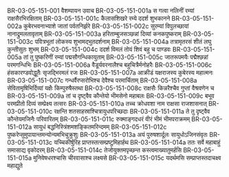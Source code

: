 BR-03-05-151-001	वैशम्पायन उवाच
BR-03-05-151-001a	स गत्वा नलिनीं रम्यां राक्षसैरभिरक्षिताम्
BR-03-05-151-001c	कैलासशिखरे रम्ये ददर्श शुभकानने
BR-03-05-151-002a	कुबेरभवनाभ्याशे जातां पर्वतनिर्झरे
BR-03-05-151-002c	सुरम्यां विपुलच्छायां नानाद्रुमलतावृताम्
BR-03-05-151-003a	हरिताम्बुजसञ्छन्नां दिव्यां कनकपुष्कराम्
BR-03-05-151-003c	पवित्रभूतां लोकस्य शुभामद्भुतदर्शनाम्
BR-03-05-151-004a	तत्रामृतरसं शीतं लघु कुन्तीसुतः शुभम्
BR-03-05-151-004c	ददर्श विमलं तोयं शिवं बहु च पाण्डवः
BR-03-05-151-005a	तां तु पुष्करिणीं रम्यां पद्मसौगन्धिकायुताम्
BR-03-05-151-005c	जातरूपमयैः पद्मैश्छन्नां परमगन्धिभिः
BR-03-05-151-006a	वैडूर्यवरनालैश्च बहुचित्रैर्मनोहरैः
BR-03-05-151-006c	हंसकारण्डवोद्धूतैः सृजद्भिरमलं रजः
BR-03-05-151-007a	आक्रीडं यक्षराजस्य कुबेरस्य महात्मनः
BR-03-05-151-007c	गन्धर्वैरप्सरोभिश्च देवैश्च परमार्चिताम्
BR-03-05-151-008a	सेवितामृषिभिर्दिव्यां यक्षैः किम्पुरुषैस्तथा
BR-03-05-151-008c	राक्षसैः किन्नरैश्चैव गुप्तां वैश्रवणेन च
BR-03-05-151-009a	तां च दृष्ट्वैव कौन्तेयो भीमसेनो महाबलः
BR-03-05-151-009c	बभूव परमप्रीतो दिव्यं सम्प्रेक्ष्य तत्सरः
BR-03-05-151-010a	तच्च क्रोधवशा नाम राक्षसा राजशासनात्
BR-03-05-151-010c	रक्षन्ति शतसाहस्राश्चित्रायुधपरिच्छदाः
BR-03-05-151-011a	ते तु दृष्ट्वैव कौन्तेयमजिनैः परिवारितम्
BR-03-05-151-011c	रुक्माङ्गदधरं वीरं भीमं भीमपराक्रमम्
BR-03-05-151-012a	सायुधं बद्धनिस्त्रिंशमशङ्कितमरिन्दमम्
BR-03-05-151-012c	पुष्करेप्सुमुपायान्तमन्योन्यमभिचुक्रुशुः
BR-03-05-151-013a	अयं पुरुषशार्दूलः सायुधोऽजिनसंवृतः
BR-03-05-151-013c	यच्चिकीर्षुरिह प्राप्तस्तत्सम्प्रष्टुमिहार्हथ
BR-03-05-151-014a	ततः सर्वे महाबाहुं समासाद्य वृकोदरम्
BR-03-05-151-014c	तेजोयुक्तमपृच्छन्त कस्त्वमाख्यातुमर्हसि
BR-03-05-151-015a	मुनिवेषधरश्चासि चीरवासाश्च लक्ष्यसे
BR-03-05-151-015c	यदर्थमसि सम्प्राप्तस्तदाचक्ष्व महाद्युते

